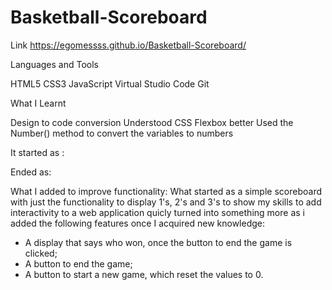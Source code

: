 # Basketball-Scoreboard
Link https://egomessss.github.io/Basketball-Scoreboard/

Languages and Tools

HTML5
CSS3
JavaScript
Virtual Studio Code
Git

What I Learnt

Design to code conversion
Understood CSS Flexbox better
Used the Number() method to convert the variables to numbers

It started as :


Ended as:

What I added to improve functionality:
What started as a simple scoreboard with just the functionality to display 1's, 2's and 3's to show my skills to add interactivity to a web application quicly turned into something more as i added the following features once I acquired new knowledge:

- A display that says who won, once the button to end the game is clicked;
- A button to end the game;
- A button to start a new game, which reset the values to 0.

